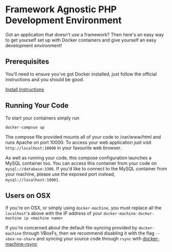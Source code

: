 # Framework Agnostic PHP Development Environment
Got an application that doesn't use a framework? Then here's an easy way to get yourself set up with Docker containers and give yourself an easy development environment!

## Prerequisites
You'll need to ensure you've got Docker installed, just follow the official instructions and you should be good.

[Install Instructions](https://docs.docker.com/engine/installation/)

## Running Your Code
To start your containers simply run

```shell
docker-compose up
```

The compose file provided mounts all of your code to /var/www/html and runs Apache on port 10000. To access your web application just visit `http://localhost:10000` in your favourite web browser.

As well as running your code, this compose configuration launches a MySQL container too. You can access this container from your code on `mysql://database:3306`. If you'd like to connect to the MySQL container from your machine, please use the exposed port instead, `mysql://localhost:10001`.

## Users on OSX
If you're on OSX, or simply using `docker-machine`, you must replace all the `localhost`'s above with the IP address of your `docker-machine`: `docker-machine ip <machine name>`

If you're concerned about the default file-syncing provided by `docker-machine` through VBoxFs, then we recommend disabling it with the flag `--vbox-no-share` and syncing your source code through `rsync` with [docker-machine-rsync](http://github.com/rawkode/docker-machine-rsync)
